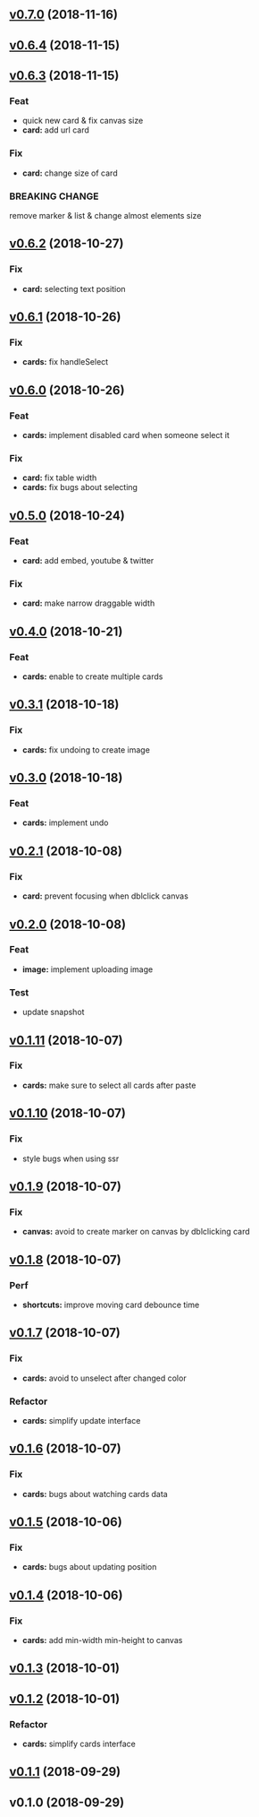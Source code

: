 
<a name="v0.7.0"></a>
## [v0.7.0](https://github.com/postalk/components/compare/v0.6.4...v0.7.0) (2018-11-16)


<a name="v0.6.4"></a>
## [v0.6.4](https://github.com/postalk/components/compare/v0.6.3...v0.6.4) (2018-11-15)


<a name="v0.6.3"></a>
## [v0.6.3](https://github.com/postalk/components/compare/v0.6.2...v0.6.3) (2018-11-15)

### Feat

* quick new card & fix canvas size
* **card:** add url card

### Fix

* **card:** change size of card

### BREAKING CHANGE


remove marker & list & change almost elements size


<a name="v0.6.2"></a>
## [v0.6.2](https://github.com/postalk/components/compare/v0.6.1...v0.6.2) (2018-10-27)

### Fix

* **card:** selecting text position


<a name="v0.6.1"></a>
## [v0.6.1](https://github.com/postalk/components/compare/v0.6.0...v0.6.1) (2018-10-26)

### Fix

* **cards:** fix handleSelect


<a name="v0.6.0"></a>
## [v0.6.0](https://github.com/postalk/components/compare/v0.5.0...v0.6.0) (2018-10-26)

### Feat

* **cards:** implement disabled card when someone select it

### Fix

* **card:** fix table width
* **cards:** fix bugs about selecting


<a name="v0.5.0"></a>
## [v0.5.0](https://github.com/postalk/components/compare/v0.4.0...v0.5.0) (2018-10-24)

### Feat

* **card:** add embed, youtube & twitter

### Fix

* **card:** make narrow draggable width


<a name="v0.4.0"></a>
## [v0.4.0](https://github.com/postalk/components/compare/v0.3.1...v0.4.0) (2018-10-21)

### Feat

* **cards:** enable to create multiple cards


<a name="v0.3.1"></a>
## [v0.3.1](https://github.com/postalk/components/compare/v0.3.0...v0.3.1) (2018-10-18)

### Fix

* **cards:** fix undoing to create image


<a name="v0.3.0"></a>
## [v0.3.0](https://github.com/postalk/components/compare/v0.2.1...v0.3.0) (2018-10-18)

### Feat

* **cards:** implement undo


<a name="v0.2.1"></a>
## [v0.2.1](https://github.com/postalk/components/compare/v0.2.0...v0.2.1) (2018-10-08)

### Fix

* **card:** prevent focusing when dblclick canvas


<a name="v0.2.0"></a>
## [v0.2.0](https://github.com/postalk/components/compare/v0.1.11...v0.2.0) (2018-10-08)

### Feat

* **image:** implement uploading image

### Test

* update snapshot


<a name="v0.1.11"></a>
## [v0.1.11](https://github.com/postalk/components/compare/v0.1.10...v0.1.11) (2018-10-07)

### Fix

* **cards:** make sure to select all cards after paste


<a name="v0.1.10"></a>
## [v0.1.10](https://github.com/postalk/components/compare/v0.1.9...v0.1.10) (2018-10-07)

### Fix

* style bugs when using ssr


<a name="v0.1.9"></a>
## [v0.1.9](https://github.com/postalk/components/compare/v0.1.8...v0.1.9) (2018-10-07)

### Fix

* **canvas:** avoid to create marker on canvas by dblclicking card


<a name="v0.1.8"></a>
## [v0.1.8](https://github.com/postalk/components/compare/v0.1.7...v0.1.8) (2018-10-07)

### Perf

* **shortcuts:** improve moving card debounce time


<a name="v0.1.7"></a>
## [v0.1.7](https://github.com/postalk/components/compare/v0.1.6...v0.1.7) (2018-10-07)

### Fix

* **cards:** avoid to unselect after changed color

### Refactor

* **cards:** simplify update interface


<a name="v0.1.6"></a>
## [v0.1.6](https://github.com/postalk/components/compare/v0.1.5...v0.1.6) (2018-10-07)

### Fix

* **cards:** bugs about watching cards data


<a name="v0.1.5"></a>
## [v0.1.5](https://github.com/postalk/components/compare/v0.1.4...v0.1.5) (2018-10-06)

### Fix

* **cards:** bugs about updating position


<a name="v0.1.4"></a>
## [v0.1.4](https://github.com/postalk/components/compare/v0.1.3...v0.1.4) (2018-10-06)

### Fix

* **cards:** add min-width min-height to canvas


<a name="v0.1.3"></a>
## [v0.1.3](https://github.com/postalk/components/compare/v0.1.2...v0.1.3) (2018-10-01)


<a name="v0.1.2"></a>
## [v0.1.2](https://github.com/postalk/components/compare/v0.1.1...v0.1.2) (2018-10-01)

### Refactor

* **cards:** simplify cards interface


<a name="v0.1.1"></a>
## [v0.1.1](https://github.com/postalk/components/compare/v0.1.0...v0.1.1) (2018-09-29)


<a name="v0.1.0"></a>
## v0.1.0 (2018-09-29)

